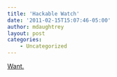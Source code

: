 ```yaml
---
title: 'Hackable Watch'
date: '2011-02-15T15:07:46-05:00'
author: mdaughtrey
layout: post
categories:
    - Uncategorized
---
```


[Want.](http://www.getinpulse.com/)
